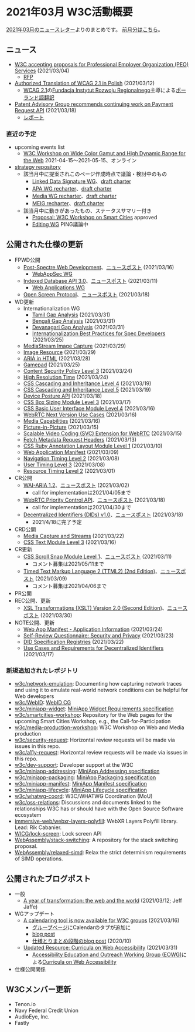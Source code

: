 # 2021年03月 W3C活動概要

[2021年03月のニュースレター](https://lists.w3.org/Archives/Public/w3c-announce/2021JanMar/subject.html)よりのまとめです。
[前月分はこちら](202102.md)。

## ニュース

* [W3C accepting proposals for Professional Employer Organization (PEO) Services](https://www.w3.org/blog/news/archives/8935) (2021/03/04)
  * [RFP](http://www.w3.org/2021/03/RFP-PEO-services.pdf)
* [Authorized Translation of WCAG 2.1 in Polish](https://www.w3.org/blog/news/archives/8951) (2021/03/12)
  * [WCAG 2.1](https://www.w3.org/TR/2018/REC-WCAG21-20180605/)の[Fundacja Instytut Rozwoju Regionalnego](https://firr.org.pl)主導による[ポーランド語翻訳](https://www.w3.org/Translations/WCAG21-pl/)
* [Patent Advisory Group recommends continuing work on Payment Request API](https://www.w3.org/blog/news/archives/8975) (2021/03/18)
  * [レポート](https://www.w3.org/2021/01/wpwg-pag/report)

### 直近の予定

* upcoming events list
  * [W3C Workshop on Wide Color Gamut and High Dynamic Range for the Web](https://www.w3.org/Graphics/Color/Workshop/overview) 2021-04-15～2021-05-15、オンライン
* [strategy repository](https://github.com/w3c/strategy/issues)
  * 該当月中に提案されこのページ作成時点で議論・検討中のもの
    * [Linked Data Signature WG](https://github.com/w3c/strategy/issues/262)、[draft charter](https://w3c.github.io/lds-wg-charter/index.html)
    * [APA WG recharter](https://github.com/w3c/strategy/issues/256)、[draft charter](https://raw.githack.com/w3c/apa/charter-2021/charter.html)
    * [Media WG recharter](https://github.com/w3c/strategy/issues/258)、[draft charter](https://w3c.github.io/charter-media-wg/)
    * [MEIG recharter](https://github.com/w3c/strategy/issues/257)、[draft charter](https://w3c.github.io/media-and-entertainment/charters/charter-2021.html)
  * 該当月中に動きがあったもの、ステータスサマリー付き
    * [Proposal: W3C Workshop on Smart Cities](https://github.com/w3c/strategy/issues/241) approved
    * [Editing WG](https://github.com/w3c/strategy/issues/255) PING議論中

## 公開された仕様の更新

* FPWD公開
  * [Post-Spectre Web Development](https://www.w3.org/TR/2021/WD-post-spectre-webdev-20210316/)、[ニュースポスト](https://www.w3.org/blog/news/archives/8956) (2021/03/16)
    * [WebAppSec WG](https://www.w3.org/2011/webappsec/)
  * [Indexed Database API 3.0](https://www.w3.org/TR/2021/WD-IndexedDB-3-20210311/)、[ニュースポスト](https://www.w3.org/blog/news/archives/8944) (2021/03/11)
    * [Web Applications WG](https://www.w3.org/2019/webapps/)
  * [Open Screen Protocol](https://www.w3.org/TR/2021/WD-openscreenprotocol-20210318/)、[ニュースポスト](https://www.w3.org/blog/news/archives/8973) (2021/03/18)
* WD更新
  * Internationalization WG
    * [Tamil Gap Analysis](https://www.w3.org/TR/2021/WD-taml-gap-20210331/) (2021/03/31)
    * [Bengali Gap Analysis](https://www.w3.org/TR/2021/WD-beng-gap-20210331/) (2021/03/31)
    * [Devanagari Gap Analysis](https://www.w3.org/TR/2021/WD-deva-gap-20210331/) (2021/03/31)
    * [Internationalization Best Practices for Spec Developers](https://www.w3.org/TR/2021/WD-international-specs-20210325/) (2021/03/25)
  * [MediaStream Image Capture](https://www.w3.org/TR/2021/WD-image-capture-20210329/) (2021/03/29)
  * [Image Resource](https://www.w3.org/TR/2021/WD-image-resource-20210329/) (2021/03/29)
  * [ARIA in HTML](https://www.w3.org/TR/2021/WD-html-aria-20210328/) (2021/03/28)
  * [Gamepad](https://www.w3.org/TR/2021/WD-gamepad-20210325/) (2021/03/25)
  * [Content Security Policy Level 3](https://www.w3.org/TR/2021/WD-CSP3-20210324/) (2021/03/24)
  * [High Resolution Time](https://www.w3.org/TR/2021/WD-hr-time-3-20210324/) (2021/03/24)
  * [CSS Cascading and Inheritance Level 4](https://www.w3.org/TR/2021/WD-css-cascade-4-20210319/) (2021/03/19)
  * [CSS Cascading and Inheritance Level 5](https://www.w3.org/TR/2021/WD-css-cascade-5-20210319/) (2021/03/19)
  * [Device Posture API](https://www.w3.org/TR/2021/WD-device-posture-20210318/) (2021/03/18)
  * [CSS Box Sizing Module Level 3](https://www.w3.org/TR/2021/WD-css-sizing-3-20210317/) (2021/03/17)
  * [CSS Basic User Interface Module Level 4](https://www.w3.org/TR/2021/WD-css-ui-4-20210316/) (2021/03/16)
  * [WebRTC Next Version Use Cases](https://www.w3.org/TR/2021/WD-webrtc-nv-use-cases-20210316/) (2021/03/16)
  * [Media Capabilities](https://www.w3.org/TR/2021/WD-media-capabilities-20210316/) (2021/03/16)
  * [Picture-in-Picture](https://www.w3.org/TR/2021/WD-picture-in-picture-20210315/) (2021/03/15)
  * [Scalable Video Coding (SVC) Extension for WebRTC](https://www.w3.org/TR/2021/WD-webrtc-svc-20210315/) (2021/03/15)
  * [Fetch Metadata Request Headers](https://www.w3.org/TR/2021/WD-fetch-metadata-20210313/) (2021/03/13)
  * [CSS Ruby Annotation Layout Module Level 1](https://www.w3.org/TR/2021/WD-css-ruby-1-20210310/) (2021/03/10)
  * [Web Application Manifest](https://www.w3.org/TR/2021/WD-appmanifest-20210309/) (2021/03/09)
  * [Navigation Timing Level 2](https://www.w3.org/TR/2021/WD-navigation-timing-2-20210308/) (2021/03/08)
  * [User Timing Level 3](https://www.w3.org/TR/2021/WD-user-timing-3-20210308/) (2021/03/08)
  * [Resource Timing Level 2](https://www.w3.org/TR/2021/WD-resource-timing-2-20210301/) (2021/03/01)
* CR公開
  * [WAI-ARIA 1.2](https://www.w3.org/TR/2021/CR-wai-aria-1.2-20210302/)、[ニュースポスト](https://www.w3.org/blog/news/archives/8933) (2021/03/02)
    * call for implementationは2021/04/05まで
  * [WebRTC Priority Control API](https://www.w3.org/TR/2021/CR-webrtc-priority-20210318/)、[ニュースポスト](https://www.w3.org/blog/news/archives/8969) (2021/03/18)
    * call for implementationは2021/04/30まで
  * [Decentralized Identifiers (DIDs) v1.0](https://www.w3.org/TR/2021/CR-did-core-20210318/)、[ニュースポスト](https://www.w3.org/blog/news/archives/8966) (2021/03/18)
    * 2021/4/18に完了予定
* CRD公開
  * [Media Capture and Streams](https://www.w3.org/TR/2021/CRD-mediacapture-streams-20210322/) (2021/03/22)
  * [CSS Text Module Level 3](https://www.w3.org/TR/2021/CRD-css-text-3-20210316/) (2021/03/16)
* CR更新
  * [CSS Scroll Snap Module Level 1](https://www.w3.org/TR/2021/CR-css-scroll-snap-1-20210311/)、[ニュースポスト](https://www.w3.org/blog/news/archives/8942) (2021/03/11)
    * コメント募集は2021/05/11まで
  * [Timed Text Markup Language 2 (TTML2) (2nd Edition)](https://www.w3.org/TR/2021/CR-ttml2-20210309/)、[ニュースポスト](https://www.w3.org/blog/news/archives/8939) (2021/03/09)
    * コメント募集は2021/04/06まで
* PR公開
* REC公開、更新
  * [XSL Transformations (XSLT) Version 2.0 (Second Edition)](https://www.w3.org/TR/2021/REC-xslt20-20210330/)、[ニュースポスト](https://www.w3.org/blog/news/archives/8977) (2021/03/30)
* NOTE公開、更新
  * [Web App Manifest - Application Information](https://www.w3.org/TR/2021/NOTE-manifest-app-info-20210324/) (2021/03/24)
  * [Self-Review Questionnaire: Security and Privacy](https://www.w3.org/TR/2021/NOTE-security-privacy-questionnaire-20210323/) (2021/03/23)
  * [DID Specification Registries](https://www.w3.org/TR/2021/NOTE-did-spec-registries-20210322/) (2021/03/22)
  * [Use Cases and Requirements for Decentralized Identifiers](https://www.w3.org/TR/2021/NOTE-did-use-cases-20210317/) (2021/03/17)

### 新規追加されたレポジトリ

* [w3c/network-emulation](https://github.com/w3c/network-emulation): Documenting how capturing network traces and using it to emulate real-world network conditions can be helpful for Web developers
* [w3c/WebID](https://github.com/w3c/WebID): [WebID CG](https://www.w3.org/groups/cg/webid)
* [w3c/miniapp-widget](https://github.com/w3c/miniapp-widget): [MiniApp Widget Requirements specification](https://w3c.github.io/miniapp-widget/req/)
* [w3c/smartcities-workshop](https://github.com/w3c/smartcities-workshop): Repository for the Web pages for the upcoming Smart Cities Workshop, e.g., the Call-for-Participation 
* [w3c/media-production-workshop](https://github.com/w3c/media-production-workshop): W3C Workshop on Web and Media production
* [w3c/security-request](https://github.com/w3c/security-request): Horizontal review requests will be made via issues in this repo.
* [w3c/a11y-request](https://github.com/w3c/a11y-request): Horizontal review requests will be made via issues in this repo.
* [w3c/dev-support](https://github.com/w3c/dev-support): Developer support at the W3C
* [w3c/miniapp-addressing](https://github.com/w3c/miniapp-addressing): [MiniApp Addressing specification](https://w3c.github.io/miniapp-addressing/)
* [w3c/miniapp-packaging](https://github.com/w3c/miniapp-packaging): [MiniApp Packaging specification](https://w3c.github.io/miniapp-packaging/)
* [w3c/miniapp-manifest](https://github.com/w3c/miniapp-manifest): [MiniApp Manifest specification](https://w3c.github.io/miniapp-manifest/)
* [w3c/miniapp-lifecycle](https://github.com/w3c/miniapp-lifecycle): [MiniApp Lifecycle specification](https://w3c.github.io/miniapp-lifecycle/)
* [w3c/whatwg-coord](https://github.com/w3c/whatwg-coord): W3C/WHATWG Coordination (MoU)
* [w3c/oss-relations](https://github.com/w3c/oss-relations): Discussions and documents linked to the relationships W3C has or should have with the Open Source Software ecosystem
* [immersive-web/webxr-layers-polyfill](https://github.com/immersive-web/webxr-layers-polyfill): WebXR Layers Polyfill library. Lead: Rik Cabanier.
* [WICG/lock-screen](https://github.com/WICG/lock-screen): Lock screen API
* [WebAssembly/stack-switching](https://github.com/WebAssembly/stack-switching): A repository for the stack switching proposal.
* [WebAssembly/relaxed-simd](https://github.com/WebAssembly/relaxed-simd): Relax the strict determinism requirements of SIMD operations.

## 公開されたブログポスト

* 一般
  * [A year of transformation: the web and the world](https://www.w3.org/blog/2021/03/a-year-of-transformation-the-web-and-the-world/) (2021/03/12; Jeff Jaffe)
* WGアップデート
  * [A calendaring tool is now available for W3C groups](https://www.w3.org/blog/news/archives/8959) (2021/03/16)
    * [グループページ](https://www.w3.org/groups/)にCalendarのタブが追加に
    * [blog post](https://www.w3.org/blog/2021/03/group-calendaring-service-enters-beta-test/)
    * [仕様とりまとめ段階のblog post](https://www.w3.org/blog/2020/10/group-calendaring-discovery-phase/) (2020/10)
  * [Updated Resource: Curricula on Web Accessibility](https://www.w3.org/blog/news/archives/8986) (2021/03/31)
    * [Accessibility Education and Outreach Working Group (EOWG)](https://www.w3.org/WAI/about/groups/eowg/)による[Curricula on Web Accessibility](https://www.w3.org/WAI/curricula/)
* 仕様公開関係


## W3Cメンバー更新

* Tenon.io
* Navy Federal Credit Union
* AudioEye, Inc.
* Fastly
